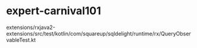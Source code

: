 # expert-carnival101
extensions/rxjava2-extensions/src/test/kotlin/com/squareup/sqldelight/runtime/rx/QueryObservableTest.kt
